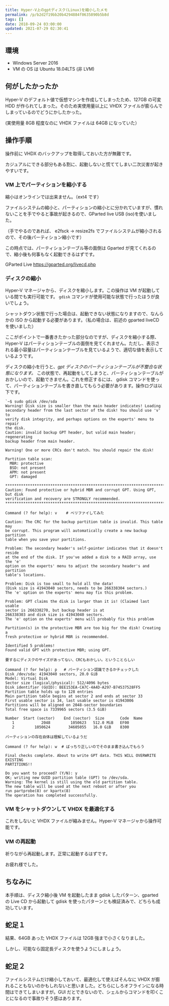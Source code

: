 ```yaml
---
title: Hyper-V上のgptディスク(Linux)を縮小したメモ
permalink: /p/b2d2f19bb20b4294884f0635890b5b8d
tags: []
date: 2018-09-24 03:00:00
updated: 2021-07-29 02:30:41
---
```


## 環境

- Windows Server 2016
- VM の OS は Ubuntu 18.04LTS (非 LVM)

## 何がしたかったか

Hyper-V のデフォルト値で仮想マシンを作成してしまったため、127GB の可変 HDD が作られてしまった。そのため実使用量以上に VHDX ファイルが膨らんでしまっているのでどうにかしたかった。

(実使用量 8GB 程度なのに VHDX ファイルは 64GB になっていた）

## 操作手順

操作前に VHDX のバックアップを取得しておいた方が無難です。

カジュアルにできる部分もある割に、起動しないと慌ててしまい二次災害が起きやすいです。

### VM 上でパーティションを縮小する

縮小はオンラインでは出来ません。（ext4 です）

ファイルシステムの縮小と、パーティションの縮小とに分かれていますが、慣れないことを手でやると事故が起きるので、GParted live USB (iso)を使いました。

（手でやるのであれば、 e2fsck -> resize2fs でファイルシステムが縮小されるので、その後パーティション縮小です）

この時点では、パーティションテーブル等の面倒は Gparted が見てくれるので、縮小後も何事もなく起動できるはずです。

GParted Live <a href="https://gparted.org/livecd.php"><https://gparted.org/livecd.php>

### ディスクの縮小

Hyper-V マネージャから、ディスクを縮小します。この操作は VM が起動している間でも実行可能です。 `gdisk` コマンドが使用可能な状態で行ったほうが良いでしょう。

シャットダウン状態で行った場合は、起動できない状態になりますので、なんらかの ISO から起動する必要があります。（私の場合は、前述の gparted liveCD を使いました）

ここがポイントで一番書きたかった部分なのですが、ディスクを縮小する際、Hyper-V はパーティションテーブルの面倒を見てくれません。ただし、表示される最小容量はパーティションテーブルを見ているようで、適切な値を表示しているようです。

ディスクの縮小を行うと、_gpt ディスクのパーティションテーブルが不整合な状態になります。_ この状態で、再起動をしてしまうと、パーティションテーブルがおかしいので、起動できません。これを修正するには、 gdisk コマンドを使って、パーティションテーブルを書き直してもらう必要があります。操作ログは以下です。

```
`~$ sudo gdisk /dev/sda
Warning! Disk size is smaller than the main header indicates! Loading
secondary header from the last sector of the disk! You should use 'v' to
verify disk integrity, and perhaps options on the experts' menu to repair
the disk.
Caution: invalid backup GPT header, but valid main header; regenerating
backup header from main header.

Warning! One or more CRCs don't match. You should repair the disk!

Partition table scan:
  MBR: protective
  BSD: not present
  APM: not present
  GPT: damaged

****************************************************************************
Caution: Found protective or hybrid MBR and corrupt GPT. Using GPT, but disk
verification and recovery are STRONGLY recommended.
****************************************************************************

Command (? for help): v    # ベリファイしてみた

Caution: The CRC for the backup partition table is invalid. This table may
be corrupt. This program will automatically create a new backup partition
table when you save your partitions.

Problem: The secondary header's self-pointer indicates that it doesn't reside
at the end of the disk. If you've added a disk to a RAID array, use the 'e'
option on the experts' menu to adjust the secondary header's and partition
table's locations.

Problem: Disk is too small to hold all the data!
(Disk size is 41943040 sectors, needs to be 266338304 sectors.)
The 'e' option on the experts' menu may fix this problem.

Problem: GPT claims the disk is larger than it is! (Claimed last usable
sector is 266338270, but backup header is at
266338303 and disk size is 41943040 sectors.
The 'e' option on the experts' menu will probably fix this problem

Partition(s) in the protective MBR are too big for the disk! Creating a
fresh protective or hybrid MBR is recommended.

Identified 5 problems!
Found valid GPT with protective MBR; using GPT.

要するにディスクのサイズがあってない、CRCもおかしい。ということらしい

Command (? for help): p   # パーティション認識できるかチェックした
Disk /dev/sda: 41943040 sectors, 20.0 GiB
Model: Virtual Disk
Sector size (logical/physical): 512/4096 bytes
Disk identifier (GUID): BEE153EA-CA7C-4A4D-A297-B74537528FF5
Partition table holds up to 128 entries
Main partition table begins at sector 2 and ends at sector 33
First usable sector is 34, last usable sector is 41943006
Partitions will be aligned on 2048-sector boundaries
Total free space is 7339965 sectors (3.5 GiB)

Number  Start (sector)    End (sector)  Size       Code  Name
   1            2048         1050623   512.0 MiB   EF00
   2         1050624        34605055   16.0 GiB    8300

パーティションの存在自体は理解しているようだ

Command (? for help): w  # ばっちり正しいのでそのまま書き込んでもらう

Final checks complete. About to write GPT data. THIS WILL OVERWRITE EXISTING
PARTITIONS!!

Do you want to proceed? (Y/N): y
OK; writing new GUID partition table (GPT) to /dev/sda.
Warning: The kernel is still using the old partition table.
The new table will be used at the next reboot or after you
run partprobe(8) or kpartx(8)
The operation has completed successfully.
```

### VM をシャットダウンして VHDX を最適化する

これをしないと VHDX ファイルが縮みません。Hyper-V マネージャから操作可能です。

### VM の再起動

祈りながら再起動します。正常に起動するはずです。

お疲れ様でした。

## ちなみに

本手順は、ディスク縮小後 VM を起動したまま gdisk したパターン、gparted の Live CD から起動して gdisk を使ったパターンとも検証済みで、どちらも成功しています。

## 蛇足１

結果、64GB あった VHDX ファイルは 12GB 強まで小さくなりました。

しかし、可能なら固定長ディスクを使うようにしましょう。

## 蛇足２

ファイルシステムだけ縮小しておいて、最適化して使えばそんなに VHDX が膨れることもないのかもしれないと思いました。どちらにしろオフラインになる時間はできてしまいますが。GUI だとできないので、シェルからコマンドを叩くことになるので事故りそう感はあります。
